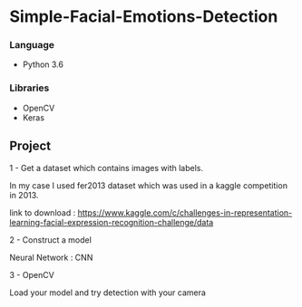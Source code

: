 # Simple-Facial-Emotions-Detection

### Language 
- Python 3.6

### Libraries
- OpenCV
- Keras

## Project

1 - Get a dataset which contains images with labels.

In my case I used fer2013 dataset which was used in a kaggle competition in 2013.

link to download : https://www.kaggle.com/c/challenges-in-representation-learning-facial-expression-recognition-challenge/data

2 - Construct a model

Neural Network :  CNN

3 - OpenCV

Load your model and try detection with your camera
